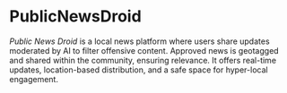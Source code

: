 # PublicNewsDroid
*Public News Droid* is a local news platform where users share updates moderated by AI to filter offensive content. Approved news is geotagged and shared within the community, ensuring relevance. It offers real-time updates, location-based distribution, and a safe space for hyper-local engagement.
